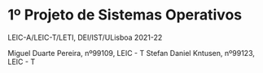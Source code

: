 # 1º Projeto de Sistemas Operativos

LEIC-A/LEIC-T/LETI, DEI/IST/ULisboa 2021-22

Miguel Duarte Pereira, nº99109, LEIC - T
Stefan Daniel Kntusen, nº99123, LEIC - T
